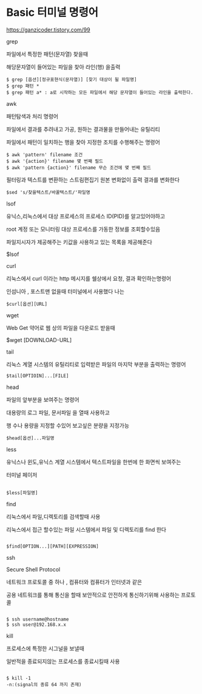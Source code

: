 # Basic 터미널 명령어
https://ganzicoder.tistory.com/99


grep

파일에서 특정한 패턴(문자열) 찾을때

해당문자열이 들어있는 파일을 찾아 라인(행) 을출력

```
$ grep [옵션][정규표현식(문자열)] [찾기 대상이 될 파일명]
$ grep 패턴 *
$ grep 패턴 a* : a로 시작하는 모든 파일에서 해당 문자열이 들어있는 라인을 출력한다.
```

awk

패턴탐색과 처리 명령어 

파일에서 결과를 추려내고 가공, 원하는 결과물을 만들어내는 유틸리티

파일에서 패턴이 일치하는 행을 찾아 지정한 조치를 수행해주는 명령어

```
$ awk 'pattern' filename 조건
$ awk '{action}' filename 몇 번째 필드
$ awk 'pattern {action}' filename 무슨 조건에 몇 번째 필드
```

필터링과 텍스트를 변환하는 스트림편집기 원본 변화없이 출력 결과를 변화한다

 
```
$sed 's/찾을텍스트/바꿀텍스트/'파일명
```

lsof

유닉스,리눅스에서 대상 프로세스의 프로세스 ID(PID)를 알고있어야하고

root 계정 또는 모니터링 대상 프로세스를 가동한 정보를 조회할수있음

파일지시자가 제공해주는 키값을 사용하고 있는 목록을 제공해준다

 

$lsof
 

curl

리눅스에서 curl 이라는 http 메시지를 쉘상에서 요청, 결과 확인하는명령어

인섬니아 , 포스트맨 없을때 터미널에서 사용했다 나는

 
```
$curl[옵션][URL]
```


wget

Web Get  약어로 웹 상의 파일을 다운로드 받을때

$wget [DOWNLOAD-URL]
 

tail

리눅스 계열 시스템의 유틸리티로 입력받은 파일의 마지막 부분을 출력하는 명령어
```
$tail[OPTIOIN]...[FILE]
```


head

파일의 앞부분을 보여주는 명령어

대용량의 로그 파일, 문서파일 을 열때 사용하고

행 수나 용량을 지정할 수있어 보고싶은 분량을 지정가능

```
$head[옵션]...파일명
```
 

less

유닉스나 윈도,유닉스 계열 시스템에서 텍스트파일을 한번에 한 화면씩 보여주는

터미널 페이저
```

$less[파일명]
```
 

find

리눅스에서 파일,디렉토리를 검색할때 사용

리눅스에서 접근 할수있는 파일 시스템에서 파일 및 디렉토리를 find 한다
```

$find[OPTION...][PATH][EXPRESSION]
```
ssh

Secure Shell Protocol

네트워크 프로토콜 중 하나 , 컴퓨터와 컴퓨터가 인터넷과 같은 

공용 네트워크를 통해 통신을 할때 보안적으로 안전하게 통신하기위해 사용하는 프로토콜
```

$ ssh username@hostname
$ ssh user@192.168.x.x
```
kill

프로세스에 특정한 시그널을 보낼때

일반적을 종료되지않는 프로세스를 종료시킬때 사용
```

$ kill -1
-n:(signal의 종류 64 까지 존재)
```
 